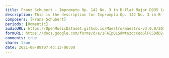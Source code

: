 ```yaml
---
title: Franz Schubert - Impromptu Op. 142 No. 3 in B-flat Major D935 (4)
description: This is the description for Impromptu Op. 142 No. 3 in B-flat Major D935 by Franz Schubert
composers: [Franz Schubert]
periods: [Romantic]
audioURL: https://OpenMusicDataset.github.io/Maestro/maestro-v3.0.0/2013/ORIG-MIDI_02_7_8_13_Group__MID--AUDIO_12_R2_2013_wav--2.midi
formURL: https://docs.google.com/forms/d/e/1FAIpQLSdWt6zqcKqoGlFCSDdD2-S7syQNznRa_TSy0Zolb9g-oMS22A/viewform
comments: true
share: true
date: 2021-08-08T07:43:13-06:00
---
```

